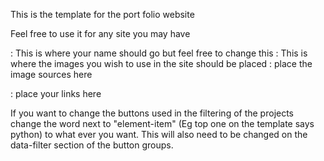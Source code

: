 This is the template for the port folio website

Feel free to use it for any site you may have 

<name>: This is where your name should go but feel free to change this 
<img>: This is where the images you wish to use in the site should be placed
<imgsrc>: place the image sources here
<link>: place your links here

If you want to change the buttons used in the filtering of the projects change the word next to "element-item" (Eg top one on the template says python) to what ever you want.
This will also need to be changed on the data-filter section of the button groups.
